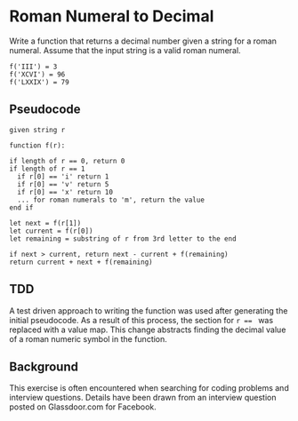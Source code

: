 # Roman Numeral to Decimal
Write a function that returns a decimal number given a string for a roman numeral. Assume that the input string is a valid roman numeral.

```
f('III') = 3
f('XCVI') = 96
f('LXXIX') = 79
```

## Pseudocode
```
given string r

function f(r):

if length of r == 0, return 0
if length of r == 1
  if r[0] == 'i' return 1
  if r[0] == 'v' return 5
  if r[0] == 'x' return 10
  ... for roman numerals to 'm', return the value
end if

let next = f(r[1])
let current = f(r[0])
let remaining = substring of r from 3rd letter to the end

if next > current, return next - current + f(remaining)
return current + next + f(remaining)
```

## TDD
A test driven approach to writing the function was used after generating the initial pseudocode. As a result of this process, the section for `r == ` was replaced with a value map. This change abstracts finding the decimal value of a roman numeric symbol in the function.

## Background
This exercise is often encountered when searching for coding problems and interview questions. Details have been drawn from an interview question posted on Glassdoor.com for Facebook.
